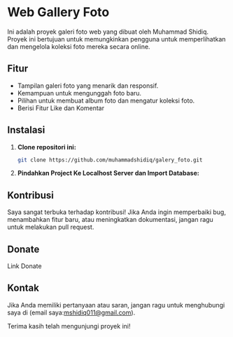 # Web Gallery Foto

Ini adalah proyek galeri foto web yang dibuat oleh Muhammad Shidiq. Proyek ini bertujuan untuk memungkinkan pengguna untuk memperlihatkan dan mengelola koleksi foto mereka secara online.

## Fitur

- Tampilan galeri foto yang menarik dan responsif.
- Kemampuan untuk mengunggah foto baru.
- Pilihan untuk membuat album foto dan mengatur koleksi foto.
- Berisi Fitur Like dan Komentar

## Instalasi

1. **Clone repositori ini:**

    ```bash
    git clone https://github.com/muhammadshidiq/galery_foto.git
    ```

2. **Pindahkan Project Ke Localhost Server dan Import Database:**

## Kontribusi

Saya sangat terbuka terhadap kontribusi! Jika Anda ingin memperbaiki bug, menambahkan fitur baru, atau meningkatkan dokumentasi, jangan ragu untuk melakukan pull request.

## Donate 

Link Donate

## Kontak

Jika Anda memiliki pertanyaan atau saran, jangan ragu untuk menghubungi saya di (email saya:mshidiq011@gmail.com).

Terima kasih telah mengunjungi proyek ini!


